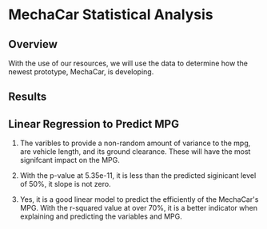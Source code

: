 # MechaCar Statistical Analysis

## Overview
With the use of our resources, we will use the data to determine how the newest prototype, MechaCar, is developing.

## Results

## Linear Regression to Predict MPG

1.  The varibles to provide a non-random amount of variance to the mpg, are vehicle length, and its ground clearance.  These will have the most signifcant impact on the MPG.

2.  With the p-value at 5.35e-11, it is less than the predicted siginicant level of 50%, it slope is not zero.

3. Yes, it is a good linear model to predict the efficiently of the MechaCar's MPG.  With the r-squared value at over 70%, it is a better indicator when explaining and predicting the variables and MPG.

